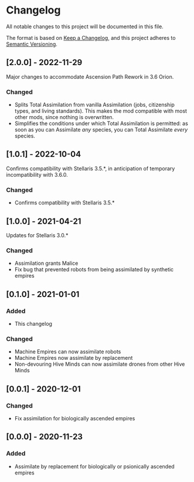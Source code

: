 # Changelog

All notable changes to this project will be documented in this file.

The format is based on [Keep a Changelog](https://keepachangelog.com/en/1.0.0/),
and this project adheres to [Semantic Versioning](https://semver.org/spec/v2.0.0.html).

## [2.0.0] - 2022-11-29

Major changes to accommodate Ascension Path Rework in 3.6 Orion.

### Changed
- Splits Total Assimilation from vanilla Assimilation (jobs, citizenship types, and living standards). This makes the mod compatible with most other mods, since nothing is overwritten.
- Simplifies the conditions under which Total Assimilation is permitted: as soon as you can Assimilate _any_ species, you can Total Assimilate _every_ species.

## [1.0.1] - 2022-10-04

Confirms compatibility with Stellaris 3.5.*, in anticipation of temporary incompatibility with 3.6.0.

### Changed
- Confirms compatibility with Stellaris 3.5.*

## [1.0.0] - 2021-04-21

Updates for Stellaris 3.0.*

### Changed
- Assimilation grants Malice
- Fix bug that prevented robots from being assimilated by synthetic empires

## [0.1.0] - 2021-01-01

### Added

- This changelog

### Changed
- Machine Empires can now assimilate robots
- Machine Empires now assimilate by replacement
- Non-devouring Hive Minds can now assimilate drones from other Hive Minds

## [0.0.1] - 2020-12-01

### Changed

- Fix assimilation for biologically ascended empires

## [0.0.0] - 2020-11-23

### Added

- Assimilate by replacement for biologically or psionically ascended empires
